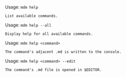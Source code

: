 Usage: `mdm help`

    List available commands.

Usage: `mdm help --all`

    Display help for all available commands.

Usage: `mdm help <command>`

    The command's adjacent .md is written to the console.

Usage: `mdm help <command> --edit`

    The command's .md file is opened in $EDITOR.

